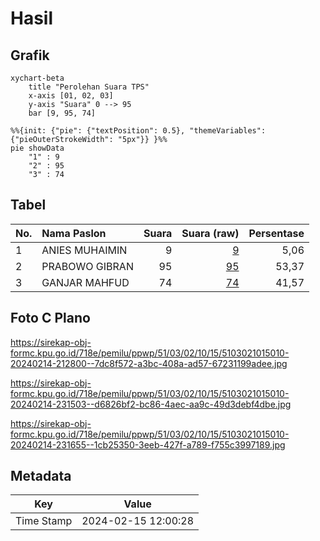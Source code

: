# Hasil

## Grafik

```mermaid
xychart-beta
    title "Perolehan Suara TPS"
    x-axis [01, 02, 03]
    y-axis "Suara" 0 --> 95
    bar [9, 95, 74]
```

```mermaid
%%{init: {"pie": {"textPosition": 0.5}, "themeVariables": {"pieOuterStrokeWidth": "5px"}} }%%
pie showData
    "1" : 9
    "2" : 95
    "3" : 74
```

## Tabel

| No. | Nama Paslon    | Suara | Suara (raw) | Persentase |
|:--- |:-------------- | -----:| -----------:| ----------:|
| 1   | ANIES MUHAIMIN | 9     | [9][p-1]    | 5,06       |
| 2   | PRABOWO GIBRAN | 95    | [95][p-2]   | 53,37      |
| 3   | GANJAR MAHFUD  | 74    | [74][p-3]   | 41,57      |


[p-1]: https://github.com/gigit-pemilu/pemilu-2024-51-bali/blob/main/pilpres/hitung-suara/sub/51-bali/sub/03-badung/sub/02-mengwi/sub/1015-sading/sub/010-tps/sub/paslon-1.txt
[p-2]: https://github.com/gigit-pemilu/pemilu-2024-51-bali/blob/main/pilpres/hitung-suara/sub/51-bali/sub/03-badung/sub/02-mengwi/sub/1015-sading/sub/010-tps/sub/paslon-2.txt
[p-3]: https://github.com/gigit-pemilu/pemilu-2024-51-bali/blob/main/pilpres/hitung-suara/sub/51-bali/sub/03-badung/sub/02-mengwi/sub/1015-sading/sub/010-tps/sub/paslon-3.txt

## Foto C Plano

https://sirekap-obj-formc.kpu.go.id/718e/pemilu/ppwp/51/03/02/10/15/5103021015010-20240214-212800--7dc8f572-a3bc-408a-ad57-67231199adee.jpg

https://sirekap-obj-formc.kpu.go.id/718e/pemilu/ppwp/51/03/02/10/15/5103021015010-20240214-231503--d6826bf2-bc86-4aec-aa9c-49d3debf4dbe.jpg

https://sirekap-obj-formc.kpu.go.id/718e/pemilu/ppwp/51/03/02/10/15/5103021015010-20240214-231655--1cb25350-3eeb-427f-a789-f755c3997189.jpg


## Metadata

| Key        | Value               |
| ---------- | ------------------- |
| Time Stamp | 2024-02-15 12:00:28 |



